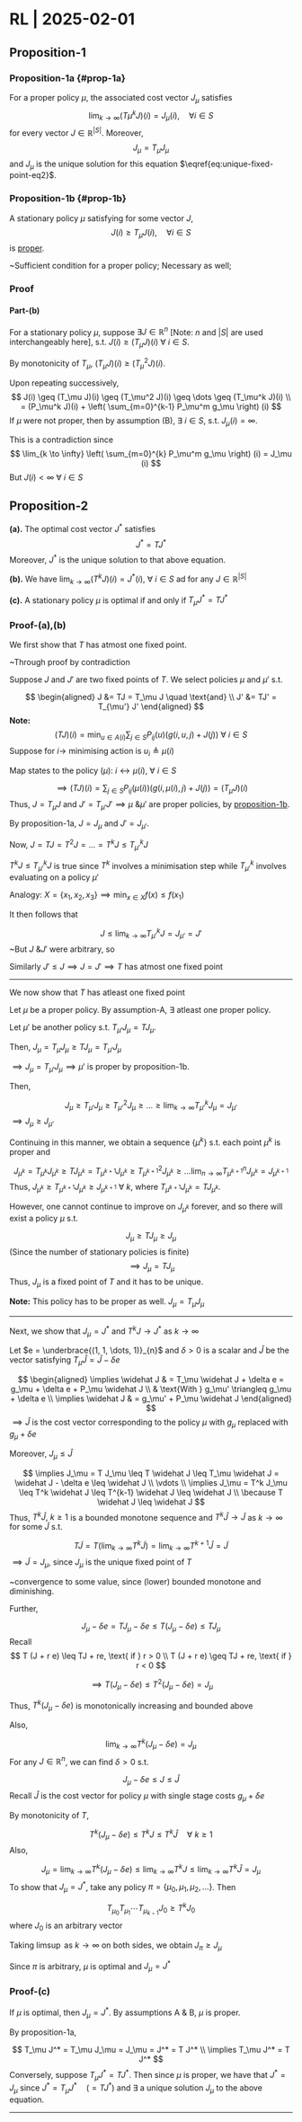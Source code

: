 # RL | 2025-02-01

## Proposition-1

### Proposition-1a {#prop-1a}

For a proper policy $\mu$, the associated cost vector $J_\mu$ satisfies
$$
\lim_{k \to \infty} (T\mu^k J)(i) = J_\mu (i), \quad \forall i \in S
$$
for every vector $J \in \mathbb{R}^{\vert S \vert}$. Moreover,
$$
J_\mu = T_\mu J_\mu
\label{eq:unique-fixed-point-eq2}
$$
and $J_\mu$ is the unique solution for this equation $\eqref{eq:unique-fixed-point-eq2}$.

### Proposition-1b {#prop-1b}

A stationary policy $\mu$ satisfying for some vector $J$,
$$
J(i) \geq T_\mu J(i), \quad \forall i \in S
$$
is <u>proper</u>.

~Sufficient condition for a proper policy; Necessary as well;


### Proof

#### Part-(b)

For a stationary policy $\mu$, suppose $\exists J \in \mathbb{R}^n$ [Note: $n$ and $\vert S \vert$ are used interchangeably here], s.t. $J(i) \geq (T_\mu J)(i) \ \forall \ i \in S$.

By monotonicity of $T_\mu$, $(T_\mu J)(i) \geq (T_\mu^2 J)(i)$.

Upon repeating successively,
$$
J(i) \geq (T_\mu J)(i) \geq (T_\mu^2 J)(i) \geq \dots \geq (T_\mu^k J)(i)
\\
= (P_\mu^k J)(i) + \left( \sum_{m=0}^{k-1} P_\mu^m g_\mu \right) (i)
$$
If $\mu$ were not proper, then by assumption (B), $\exists \ i \in S$, s.t. $J_\mu (i) = \infty$.

This is a contradiction since
$$
\lim_{k \to \infty} \left( \sum_{m=0}^{k} P_\mu^m g_\mu \right) (i) = J_\mu (i)
$$
But $J(i) < \infty \ \forall \ i \in S$

## Proposition-2

**(a).** The optimal cost vector $J^*$ satisfies
$$
J^* = T J^*
\tag{Bellman equation}
$$
Moreover, $J^*$ is the unique solution to that above equation.

**(b).** We have $\lim_{k \to \infty} (T^k J) (i) = J^* (i), \ \forall \ i \in S$ ad for any $J \in \mathbb{R}^{\vert S \vert}$

**(c).** A stationary policy $\mu$ is optimal if and only if $T_\mu J^* = T J^*$

### Proof-(a),(b)

We first show that $T$ has atmost one fixed point.

~Through proof by contradiction

Suppose $J$ and $J'$ are two fixed points of $T$. We select policies $\mu$ and $\mu'$ s.t.

$$
\begin{aligned}
J &= TJ = T_\mu J \quad \text{and}
\\
J' &= TJ' = T_{\mu'} J'
\end{aligned}
$$
**Note:**
$$
(TJ) (i) = \min _{u \in A(i)} \sum_{j \in S} P_{ij}(u) \Big( g(i, u, j) + J(j) \Big) \ \forall \ i \in S
$$
Suppose for $i \longrightarrow$ minimising action is $u_i \triangleq \mu(i)$

Map states to the policy ($\mu$): $i \longleftrightarrow \mu(i), \ \forall \ i \in S$

$$
\implies
(TJ) (i) = \sum_{j \in S} P_{ij}(\mu(i)) \Big( g(i, \mu(i), j) + J(j) \Big) = (T_\mu J) (i)
$$
Thus, $J = T_\mu J$ and $J' = T_{\mu'} J' \implies \mu \text{ \& } \mu'$ are proper policies, by [proposition-1b](#prop-1b).

By proposition-1a, $J = J_\mu$ and $J' = J_{\mu'}$.

Now, $J = TJ = T^2 J = \dots = T^k J \leq T_{\mu'}^k J$

$T^k J \leq T_{\mu'}^k J$ is true since $T^k$ involves a minimisation step while $T_{\mu'}^k$ involves evaluating on a policy $\mu'$

Analogy: $X = \{  x_1, x_2, x_3 \} \implies \min_{x \in X} f(x) \leq f(x_1)$

It then follows that

$$
J \leq \lim_{k \to \infty} T_{\mu'}^k J = J_{\mu'} = J'
$$
~But $J \text{ \& } J'$ were arbitrary, so

Similarly $J' \leq J \implies J = J' \implies T$ has atmost one fixed point

---

We now show that $T$ has atleast one fixed point

Let $\mu$ be a proper policy. By assumption-A, $\exists$ atleast one proper policy.

Let $\mu'$ be another policy s.t. $T_{\mu'} J_{\mu} = T J_{\mu}$.

Then, $J_\mu = T_\mu J_\mu \geq T J_\mu = T_{\mu'} J_{\mu}$

$\implies J_\mu = T_{\mu'} J_{\mu} \implies \mu'$ is proper by proposition-1b.

Then,

$$
J_\mu \geq T_{\mu'} J_{\mu} \geq T_{\mu'}^2 J_{\mu} \geq \dots \geq \lim_{k \to \infty} T_{\mu'}^k J_{\mu} = J_{\mu'}
$$
$\implies J_\mu \geq J_{\mu'}$

Continuing in this manner, we obtain a sequence $\{ \mu^k \}$ s.t. each point $\mu^k$ is proper and

$$
J_{\mu^k} = T_{\mu^k} J_{\mu^k} \geq T J_{\mu^k} =  T_{\mu^{k+1}} J_{\mu^k} \geq T_{\mu^{k+1}}^2 J_{\mu^k} \geq \dots \lim_{n \to \infty} T_{\mu^{k+1}}^n J_{\mu^k} = J_{\mu^{k+1}}
$$
Thus, $J_{\mu^k} \geq T_{\mu^{k+1}} J_{\mu^k} \geq J_{\mu^{k+1}} \ \forall \ k$, where $T_{\mu^{k+1}} J_{\mu^k} = T J_{\mu^k}$.

However, one cannot continue to improve on $J_{\mu^k}$ forever, and so there will exist a policy $\mu$ s.t.

$$
J_\mu \geq T J_\mu \geq J_\mu
$$
(Since the number of stationary policies is finite)
$$
\implies J_\mu = T J_\mu
$$
Thus, $J_\mu$ is a fixed point of $T$ and it has to be unique.

**Note:** This policy has to be proper as well. $J_\mu = T_\mu J_\mu$

---

Next, we show that $J_\mu = J^*$ and $T^k J \longrightarrow J^*$ as $k \to \infty$

Let $e = \underbrace{(1, 1, \dots, 1)}_{n}$ and $\delta > 0$ is a scalar and $\hat J$ be the vector satisfying $T_\mu \widehat J = \widehat J - \delta e$

$$
\begin{aligned}
\implies
\widehat J
& =
T_\mu \widehat J + \delta e
= g_\mu + \delta e + P_\mu \widehat J
\\ &
\text{With }
g_\mu' \triangleq g_\mu + \delta e
\\
\implies
\widehat J
& =
g_\mu' + P_\mu \widehat J
\end{aligned}
$$
$\implies \widehat J$ is the cost vector corresponding to the policy $\mu$ with $g_\mu$ replaced with $g_{\mu} + \delta e$

Moreover, $J_\mu \leq \widehat J$

$$
\implies
J_\mu = T J_\mu \leq T \widehat J \leq T_\mu \widehat J = \widehat J - \delta e \leq \widehat J
\\
\vdots
\\
\implies
J_\mu = T^k J_\mu \leq T^k \widehat J \leq T^{k-1} \widehat J \leq \widehat J
\\
\because T \widehat J \leq \widehat J
$$
Thus, $T^k \widehat J, \ k \geq 1$ is a bounded monotone sequence and $T^k \widehat J \to \widetilde J$ as $k \to \infty$ for some $\widetilde J$ s.t.

$$
T \widetilde J = T \left( \lim_{k \to \infty} T^k \widetilde J \right) = \lim_{k \to \infty} T^{k+1} \widehat J = \widetilde J
$$
$\implies \widetilde J = J_\mu$, since $J_\mu$ is the unique fixed point of $T$

~convergence to some value, since (lower) bounded monotone and diminishing.

Further,

$$
J_\mu - \delta e = T J_\mu - \delta e \leq T (J_\mu - \delta e) \leq T J_\mu
$$
Recall
$$
T (J + r e) \leq TJ + re, \text{ if } r > 0
\\
T (J + r e) \geq TJ + re, \text{ if } r < 0
$$

$$
\implies
T (J_\mu - \delta e) \leq T^2 (J_\mu - \delta e) = J_\mu
$$

Thus, $T^k (J_\mu - \delta e)$ is monotonically increasing and bounded above

Also,

$$
\lim_{k \to \infty} T^k (J_\mu - \delta e) = J_\mu
$$
For any $J \in \mathbb{R}^n$, we can find $\delta > 0$ s.t.

$$
J_\mu - \delta e \leq J \leq \widehat J
$$
Recall $\widehat J$ is the cost vector for policy $\mu$ with single stage costs $g_\mu + \delta e$

By monotonicity of $T$,

$$
T^k (J_\mu - \delta e) \leq T^k J \leq T^k \widehat J \quad \forall \ k \geq 1
$$
Also,

$$
J_\mu = \lim_{k \to \infty} T^k (J_\mu - \delta e) \leq \lim_{k \to \infty} T^k J \leq \lim_{k \to \infty} T^k \widehat J = J_\mu
$$
To show that $J_\mu = J^*$, take any policy $\pi = \{ \mu_0, \mu_1, \mu_2, \dots \}$. Then

$$
T_{\mu_0} T_{\mu_1} \cdots T_{\mu_{k-1}} J_0 \geq T^k J_0
$$
where $J_0$ is an arbitrary vector

Taking $\limsup$ as $k \to \infty$ on both sides, we obtain $J_\pi \geq J_\mu$

Since $\pi$ is arbitrary, $\mu$ is optimal and $J_\mu = J^*$

### Proof-(c)

If $\mu$ is optimal, then $J_\mu = J^*$. By assumptions A & B, $\mu$ is proper.

By proposition-1a,

$$
T_\mu J^* = T_\mu J_\mu = J_\mu = J^* = T J^*
\\
\implies
T_\mu J^* = T J^*
$$
Conversely, suppose $T_\mu J^* = T J^*$. Then since $\mu$ is proper, we have that $J^* = J_\mu$ since $J^* = T_\mu J^* \quad \big( = T J^* \big)$ and $\exists$ a unique solution $J_\mu$ to the above equation.

---

